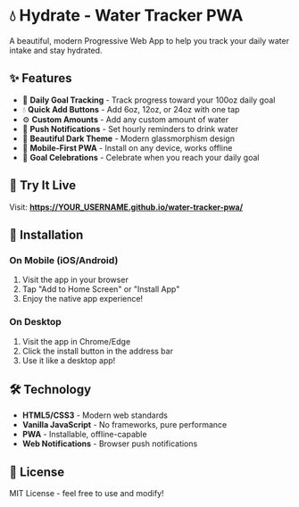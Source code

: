 # 💧 Hydrate - Water Tracker PWA

A beautiful, modern Progressive Web App to help you track your daily water intake and stay hydrated.

## ✨ Features

- 🎯 **Daily Goal Tracking** - Track progress toward your 100oz daily goal
- 💧 **Quick Add Buttons** - Add 6oz, 12oz, or 24oz with one tap
- ⚙️ **Custom Amounts** - Add any custom amount of water
- 📱 **Push Notifications** - Set hourly reminders to drink water
- 🎨 **Beautiful Dark Theme** - Modern glassmorphism design
- 📱 **Mobile-First PWA** - Install on any device, works offline
- 🎉 **Goal Celebrations** - Celebrate when you reach your daily goal

## 🚀 Try It Live

Visit: **https://YOUR_USERNAME.github.io/water-tracker-pwa/**

## 📱 Installation

### On Mobile (iOS/Android)
1. Visit the app in your browser
2. Tap "Add to Home Screen" or "Install App"
3. Enjoy the native app experience!

### On Desktop
1. Visit the app in Chrome/Edge
2. Click the install button in the address bar
3. Use it like a desktop app!

## 🛠️ Technology

- **HTML5/CSS3** - Modern web standards
- **Vanilla JavaScript** - No frameworks, pure performance
- **PWA** - Installable, offline-capable
- **Web Notifications** - Browser push notifications

## 📄 License

MIT License - feel free to use and modify!
